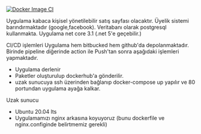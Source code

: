 
[![Docker Image CI](https://github.com/huseyinorer/netCore/actions/workflows/docker-image.yml/badge.svg)](https://github.com/huseyinorer/netCore/actions/workflows/docker-image.yml)

Uygulama kabaca kişisel yönetilebilir satış sayfası olacaktır. 
Üyelik sistemi barındırmaktadır (google,facebook).
Veritabanı olarak postgresql kullanmakta.
Uygulama net core 3.1 (.net 5'e geçebilir.)

CI/CD işlemleri
Uygulama hem bitbucked hem github'da depolanmaktadır. Birinde pipeline diğerinde action ile Push'tan sonra aşağıdaki işlemleri yapmaktadır.
- Uygulama derlenir
- Paketler oluşturulup dockerhub'a gönderilir.
- uzak sunucuya ssh üzerinden bağlanıp docker-compose up yapılır ve 80 portundan uygulama ayağa kalkar.

Uzak sunucu  
- Ubuntu 20.04 lts
- Uygulamamızı nginx arkasına koyuyoruz (bunu dockerfile ve nginx.configinde belirtmemiz gerekli)  

